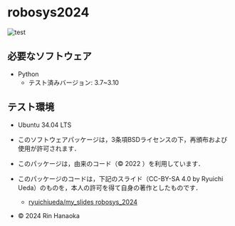 # robosys2024

![test](https://github.com/onlydcx/robosys2024/actions/workflows/test.yml/badge.svg)

## 必要なソフトウェア
- Python
	- テスト済みバージョン: 3.7~3.10

## テスト環境
- Ubuntu 34.04 LTS

- このソフトウェアパッケージは，3条項BSDライセンスの下，再頒布および使用が許可されます．
- このパッケージは，由来のコード（© 2022 ）を利用しています．
- このパッケージのコードは，下記のスライド（CC-BY-SA 4.0 by Ryuichi Ueda）のものを，本人の許可を得て自身の著作としたものです．
    - [ryuichiueda/my_slides robosys_2024](https://github.com/ryuichiueda/my_slides/tree/master/robosys_2024)
- © 2024 Rin Hanaoka
